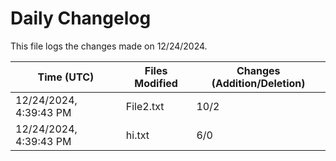 # Daily Changelog

This file logs the changes made on 12/24/2024.

| Time (UTC)             | Files Modified                    | Changes (Addition/Deletion) |
|------------------------|-----------------------------------|-----------------------------|
| 12/24/2024, 4:39:43 PM | File2.txt | 10/2 |
| 12/24/2024, 4:39:43 PM | hi.txt | 6/0 |
